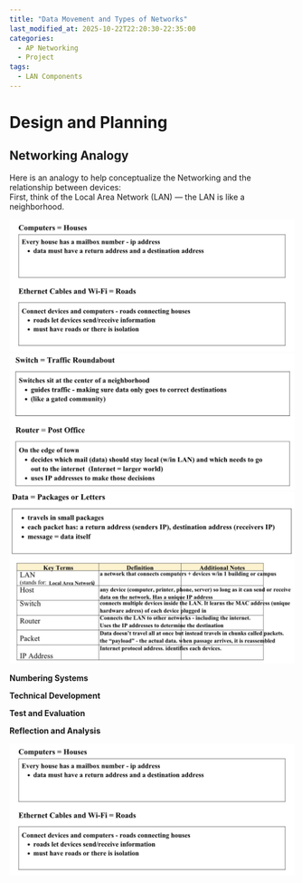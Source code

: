 ```yaml
---
title: "Data Movement and Types of Networks"
last_modified_at: 2025-10-22T22:20:30-22:35:00
categories:
  - AP Networking
  - Project
tags:
  - LAN Components
---
```


# Design and Planning

## Networking Analogy

Here is an analogy to help conceptualize the Networking and the relationship between devices:  
First, think of the Local Area Network (LAN) — the LAN is like a neighborhood.

![](assets/images/Photo9DataMovementandTypesofNetworks.jpg)
<img src="assets/images/Photo10DataMovementandTypesofNetworks.jpg" />
<img src="assets/images/Photo11DataMovementandTypesofNetworks.jpg" />
<img src="assets/images/Photo12DataMovementandTypesofNetworks.jpg" />


**Numbering Systems**

**Technical Development**

**Test and Evaluation**

**Reflection and Analysis**
<!-- ...existing code... -->
![Neighborhood diagram 1](/assets/images/Photo9DataMovementandTypesofNetworks.jpg)
<!-- ...existing code... -->